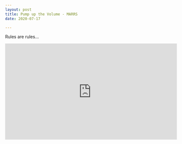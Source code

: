 ```yaml
---
layout: post
title: Pump up the Volume - MARRS
date: 2020-07-17

---
```

Rules are rules...


<iframe width="560" height="315" src="https://www.youtube.com/embed/w9gOQgfPW4Y" frameborder="0" allow="accelerometer; autoplay; encrypted-media; gyroscope; picture-in-picture" allowfullscreen></iframe>
